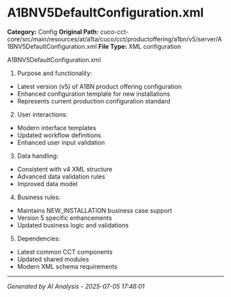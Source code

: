 # A1BNV5DefaultConfiguration.xml

**Category:** Config
**Original Path:** cuco-cct-core/src/main/resources/at/a1ta/cuco/cct/productoffering/a1bn/v5/server/A1BNV5DefaultConfiguration.xml
**File Type:** XML configuration

A1BNV5DefaultConfiguration.xml
1. Purpose and functionality:
- Latest version (v5) of A1BN product offering configuration
- Enhanced configuration template for new installations
- Represents current production configuration standard

2. User interactions:
- Modern interface templates
- Updated workflow definitions
- Enhanced user input validation

3. Data handling:
- Consistent with v4 XML structure
- Advanced data validation rules
- Improved data model

4. Business rules:
- Maintains NEW_INSTALLATION business case support
- Version 5 specific enhancements
- Updated business logic and validations

5. Dependencies:
- Latest common CCT components
- Updated shared modules
- Modern XML schema requirements

---
*Generated by AI Analysis - 2025-07-05 17:46:01*
